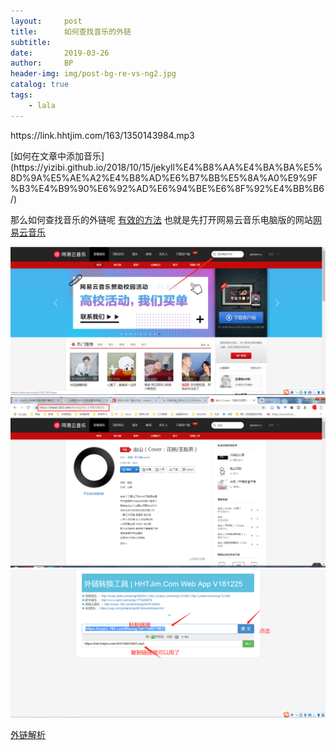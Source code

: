 ```yaml
---
layout:     post
title:      如何查找音乐的外链
subtitle:   
date:       2019-03-26
author:     BP
header-img: img/post-bg-re-vs-ng2.jpg
catalog: true
tags:
    - lala
---
```


<p>https://link.hhtjim.com/163/1350143984.mp3</p>
[如何在文章中添加音乐](https://yizibi.github.io/2018/10/15/jekyll%E4%B8%AA%E4%BA%BA%E5%8D%9A%E5%AE%A2%E4%B8%AD%E6%B7%BB%E5%8A%A0%E9%9F%B3%E4%B9%90%E6%92%AD%E6%94%BE%E6%8F%92%E4%BB%B6/)

那么如何查找音乐的外链呢
[有效的方法](https://blog.csdn.net/u010953692/article/details/83041010)
也就是先打开网易云音乐电脑版的网站[网易云音乐](https://music.163.com/#)

![1](https://raw.githubusercontent.com/biopig/biopig.github.io/master/img/%E7%BD%91%E6%98%93%E4%BA%91%E5%AE%98%E7%BD%91.png)
![2](https://raw.githubusercontent.com/biopig/biopig.github.io/master/img/fa2457f62c2325ae4d8626820857f6e.png)
![3](https://raw.githubusercontent.com/biopig/biopig.github.io/master/img/6c220d4186b8012f19f1ca218731393.png)

[外链解析](https://link.hhtjim.com/)
